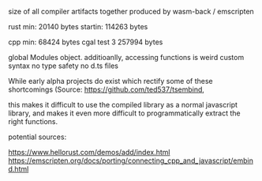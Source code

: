 size of all compiler artifacts together produced by wasm-back / emscripten

rust min:     20140 bytes
startin:     114263 bytes

cpp min:      68424 bytes
cgal test 3  257994 bytes

global Modules object. 
additioanlly, accessing functions is weird
custom syntax
no type safety
no d.ts files

While early alpha projects do exist which rectify some of these shortcomings (Source: https://github.com/ted537/tsembind, 

this makes it difficult to use the compiled library as a normal javascript library, 
and makes it even more difficult to programmatically extract the right functions.  

potential sources: 
  
  https://www.hellorust.com/demos/add/index.html
  https://emscripten.org/docs/porting/connecting_cpp_and_javascript/embind.html


